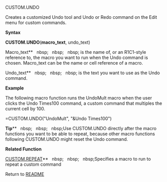 CUSTOM.UNDO

Creates a customized Undo tool and Undo or Redo command on the Edit menu
for custom commands.

**Syntax**

**CUSTOM.UNDO**(**macro\_text**, undo\_text)

Macro\_text**&nbsp;&nbsp;&nbsp;nbsp;&nbsp;&nbsp;&nbsp;nbsp;&nbsp;&nbsp;&nbsp;nbsp;&nbsp;is the name of, or an R1C1-style
reference to, the macro you want to run when the Undo command is chosen.
Macro\_text can be the name or cell reference of a macro.

Undo\_text**&nbsp;&nbsp;&nbsp;nbsp;&nbsp;&nbsp;&nbsp;nbsp;&nbsp;&nbsp;&nbsp;nbsp;&nbsp;is the text you want to use as the
Undo command.

**Example**

The following macro function runs the UndoMult macro when the user
clicks the Undo Times100 command, a custom command that multiples the
current cell by 100.

\=CUSTOM.UNDO("UndoMult", "\&Undo Times100")

**Tip****&nbsp;&nbsp;&nbsp;nbsp;&nbsp;&nbsp;&nbsp;nbsp;&nbsp;&nbsp;&nbsp;nbsp;Use CUSTOM.UNDO directly after the macro
functions you want to be able to repeat, because other macro functions
following CUSTOM.UNDO might reset the Undo command.

**Related Function**

[CUSTOM.REPEAT](CUSTOM.REPEAT.md)**&nbsp;&nbsp;&nbsp;nbsp;&nbsp;&nbsp;&nbsp;nbsp;&nbsp;&nbsp;&nbsp;nbsp;Specifies a macro to run to repeat a
custom command



Return to [README](README.md)

